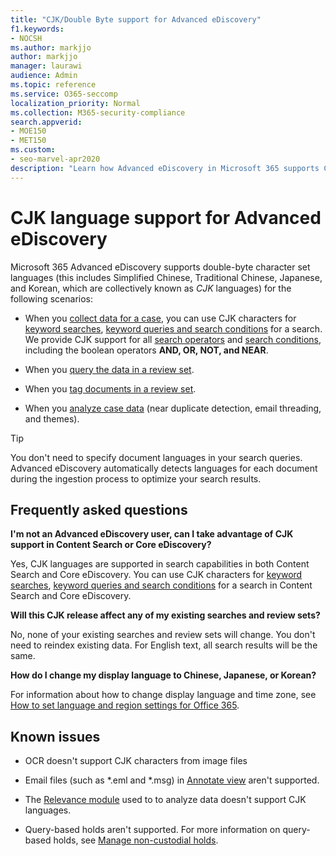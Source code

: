 ```yaml
---
title: "CJK/Double Byte support for Advanced eDiscovery"
f1.keywords:
- NOCSH
ms.author: markjjo
author: markjjo
manager: laurawi
audience: Admin
ms.topic: reference
ms.service: O365-seccomp
localization_priority: Normal
ms.collection: M365-security-compliance 
search.appverid: 
- MOE150
- MET150
ms.custom:
- seo-marvel-apr2020
description: "Learn how Advanced eDiscovery in Microsoft 365 supports Chinese, Japanese, and Korean (CJK) languages, which use a double-byte character set."
---
```


# CJK language support for Advanced eDiscovery

Microsoft 365 Advanced eDiscovery supports double-byte character set languages (this includes Simplified Chinese, Traditional Chinese, Japanese, and Korean, which are collectively known as *CJK* languages) for the following scenarios:

- When you [collect data for a case](collecting-data-for-ediscovery.md), you can use CJK characters for [keyword searches](building-search-queries.md#keyword-searches), [keyword queries and search conditions](keyword-queries-and-search-conditions.md) for a search. We provide CJK support for all [search operators](keyword-queries-and-search-conditions.md#search-operators) and [search conditions](keyword-queries-and-search-conditions.md#search-conditions), including the boolean operators **AND, OR, NOT, and NEAR**.

- When you [query the data in a review set](review-set-search.md).

- When you [tag documents in a review set](tagging-documents.md).

- When you [analyze case data](analyzing-data-in-review-set.md) (near duplicate detection, email threading, and themes).

> [!Tip]
> You don't need to specify document languages in your search queries. Advanced eDiscovery automatically detects languages for each document during the ingestion process to optimize your search results.

## Frequently asked questions

**I'm not an Advanced eDiscovery user, can I take advantage of CJK support in Content Search or Core eDiscovery?**

Yes, CJK languages are supported in search capabilities in both Content Search and Core eDiscovery. You can use CJK characters for [keyword searches](building-search-queries.md#keyword-searches), [keyword queries and search conditions](keyword-queries-and-search-conditions.md) for a search in Content Search and Core eDiscovery.

**Will this CJK release affect any of my existing searches and review sets?**

No, none of your existing searches and review sets will change. You don't need to reindex existing data. For English text, all search results will be the same.

**How do I change my display language to Chinese, Japanese, or Korean?**

For information about how to change display language and time zone, see [How to set language and region settings for Office 365](https://docs.microsoft.com/office365/troubleshoot/access-management/set-language-and-region).

## Known issues

- OCR doesn't support CJK characters from image files

- Email files (such as *.eml and *.msg) in [Annotate view](view-documents-in-review-set.md#annotate-view) aren't supported.

- The [Relevance module](using-relevance.md) used to to analyze data doesn't support CJK languages.

- Query-based holds aren't supported. For more information on query-based holds, see [Manage non-custodial holds](managing-holds.md#manage-non-custodial-holds).